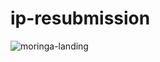 # ip-resubmission

![moringa-landing](https://user-images.githubusercontent.com/104641808/169171527-a25195e2-a6b1-4ced-a8d3-104d188624a1.png)
